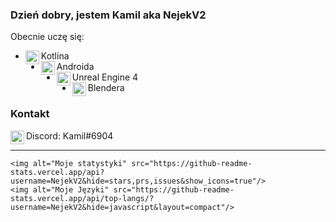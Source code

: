 ### Dzień dobry, jestem Kamil aka NejekV2
Obecnie uczę się:
- <img align="left" width="22px" src="https://raw.githubusercontent.com/simple-icons/simple-icons/develop/icons/kotlin.svg"/> Kotlina
- <img align="left" width="22px" src="https://raw.githubusercontent.com/simple-icons/simple-icons/develop/icons/android.svg"/> Androida
- <img align="left" width="22px" src="https://raw.githubusercontent.com/simple-icons/simple-icons/develop/icons/unrealengine.svg"/> Unreal Engine 4
- <img align="left" width="22px" src="https://raw.githubusercontent.com/simple-icons/simple-icons/develop/icons/blender.svg"/> Blendera

### Kontakt
<img align="left" width="22px" src="https://raw.githubusercontent.com/simple-icons/simple-icons/develop/icons/discord.svg"> Discord: Kamil#6904

---

	<img alt="Moje statystyki" src="https://github-readme-stats.vercel.app/api?username=NejekV2&hide=stars,prs,issues&show_icons=true"/>
	<img alt="Moje Języki" src="https://github-readme-stats.vercel.app/api/top-langs/?username=NejekV2&hide=javascript&layout=compact"/>

<br />
<br />